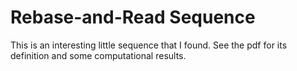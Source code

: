 # Rebase-and-Read Sequence
 This is an interesting little sequence that I found. See the pdf for its definition and some computational results.
